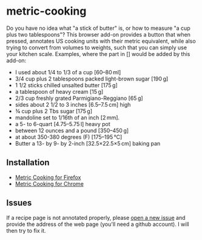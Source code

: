 metric-cooking
==============

Do you have no idea what "a stick of butter" is, or how to measure "a
cup plus two tablespoons"? This browser add-on provides a button that when
pressed, annotates US cooking units with their metric equivalent,
while also trying to convert from volumes to weights, such that you
can simply use your kitchen scale. Examples, where the part in []
would be added by this add-on:

* I used about 1/4 to 1/3 of a cup [60–80 ml]
* 3/4 cup plus 2 tablespoons packed light-brown sugar [190 g]
* 1 1/2 sticks chilled unsalted butter [175 g]
* a tablespoon of heavy cream [15 g]
* 2/3 cup freshly grated Parmigiano-Reggiano [65 g]
* sides about 2 1/2 to 3 inches [6.5–7.5 cm] high
* ¾ cup plus 2 Tbs sugar [175 g]
* mandoline set to 1/16th of an inch [2 mm].
* a 5- to 6-quart [4.75–5.75 l] heavy pot
* between 12 ounces and a pound [350–450 g]
* at about 350-380 degrees (F) [175–195 °C]
* Butter a 13- by 9- by 2-inch [32.5×22.5×5 cm] baking pan

Installation
------------

* [Metric Cooking for Firefox](https://addons.mozilla.org/en-US/firefox/addon/metric-cooking/)
* [Metric Cooking for Chrome](https://chrome.google.com/webstore/detail/metric-cooking/ofokbkejapnkgolaccooepjmgpbidedg)

Issues
------

If a recipe page is not annotated properly, please [open a new
issue](https://github.com/falk-hueffner/metric-cooking/issues/new) and
provide the address of the web page (you'll need a github account). I
will then try to fix it.
